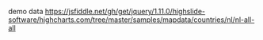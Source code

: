 demo data https://jsfiddle.net/gh/get/jquery/1.11.0/highslide-software/highcharts.com/tree/master/samples/mapdata/countries/nl/nl-all-all
